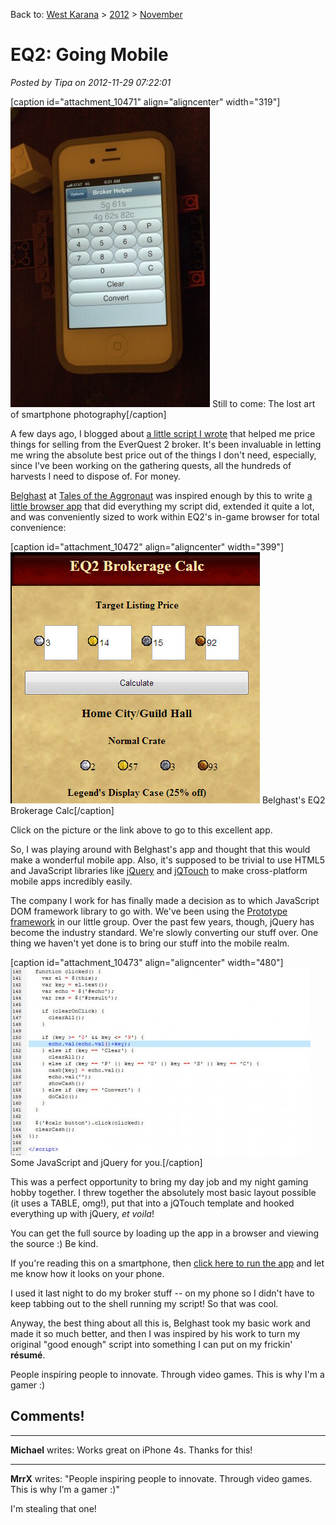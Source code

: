 Back to: [West Karana](/posts/westkarana.md) > [2012](/posts/2012/westkarana.md) > [November](./westkarana.md)
# EQ2: Going Mobile

*Posted by Tipa on 2012-11-29 07:22:01*

[caption id="attachment\_10471" align="aligncenter" width="319"][![](../../../uploads/2012/11/IMG_8919-319x480.jpg "Still to come: The lost art of smartphone photography")](../../../uploads/2012/11/IMG_8919.jpg) Still to come: The lost art of smartphone photography[/caption]

A few days ago, I blogged about [a little script I wrote](../../../index.php/2012/11/21/eq2-not-gonna-fight/) that helped me price things for selling from the EverQuest 2 broker. It's been invaluable in letting me wring the absolute best price out of the things I don't need, especially, since I've been working on the gathering quests, all the hundreds of harvests I need to dispose of. For money.

[Belghast](https://plus.google.com/103824420081860414200/posts) at [Tales of the Aggronaut](http://aggronaut.com/) was inspired enough by this to write [a little browser app](http://aggronaut.com/eq2brokeragecalc/index.php) that did everything my script did, extended it quite a lot, and was conveniently sized to work within EQ2's in-game browser for total convenience:

[caption id="attachment\_10472" align="aligncenter" width="399"][![](../../../uploads/2012/11/Fullscreen-capture-11292012-70013-AM.jpg "EQ2 Brokerage Calc")](http://aggronaut.com/eq2brokeragecalc/index.php) Belghast's EQ2 Brokerage Calc[/caption]

Click on the picture or the link above to go to this excellent app.

So, I was playing around with Belghast's app and thought that this would make a wonderful mobile app. Also, it's supposed to be trivial to use HTML5 and JavaScript libraries like [jQuery](http://jquery.com/) and [jQTouch](http://www.jqtouch.com/) to make cross-platform mobile apps incredibly easily.

The company I work for has finally made a decision as to which JavaScript DOM framework library to go with. We've been using the [Prototype framework](http://prototypejs.org/) in our little group. Over the past few years, though, jQuery has become the industry standard. We're slowly converting our stuff over. One thing we haven't yet done is to bring our stuff into the mobile realm.

[caption id="attachment\_10473" align="aligncenter" width="480"][![](../../../uploads/2012/11/Fullscreen-capture-11292012-71056-AM-480x300.jpg "Some JavaScript and jQuery for you.")](../../../uploads/2012/11/Fullscreen-capture-11292012-71056-AM.jpg) Some JavaScript and jQuery for you.[/caption]

This was a perfect opportunity to bring my day job and my night gaming hobby together. I threw together the absolutely most basic layout possible (it uses a TABLE, omg!), put that into a jQTouch template and hooked everything up with jQuery, *et voila*!

You can get the full source by loading up the app in a browser and viewing the source :) Be kind.

If you're reading this on a smartphone, then [click here to run the app](http://chasingdings.com/eq2/store.html) and let me know how it looks on your phone. 

I used it last night to do my broker stuff -- on my phone so I didn't have to keep tabbing out to the shell running my script! So that was cool.

Anyway, the best thing about all this is, Belghast took my basic work and made it so much better, and then I was inspired by his work to turn my original "good enough" script into something I can put on my frickin' **résumé**. 

People inspiring people to innovate. Through video games. This is why I'm a gamer :)

## Comments!

---

**Michael** writes: Works great on iPhone 4s. Thanks for this!

---

**MrrX** writes: "People inspiring people to innovate. Through video games. This is why I’m a gamer :)"

I'm stealing that one!

